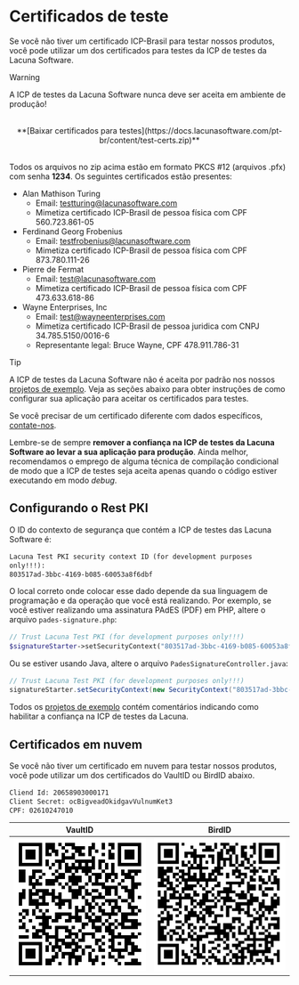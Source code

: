 ﻿# Certificados de teste

Se você não tiver um certificado ICP-Brasil para testar nossos produtos, você pode
utilizar um dos certificados para testes da ICP de testes da Lacuna Software.

> [!WARNING]
> A ICP de testes da Lacuna Software nunca deve ser aceita em ambiente de produção!

<br />
<center>
**[Baixar certificados para testes](https://docs.lacunasoftware.com/pt-br/content/test-certs.zip)**
</center>
<br />

Todos os arquivos no zip acima estão em formato PKCS #12 (arquivos .pfx) com senha **1234**. Os seguintes certificados
estão presentes:

* Alan Mathison Turing
    * Email: testturing@lacunasoftware.com
    * Mimetiza certificado ICP-Brasil de pessoa física com CPF 560.723.861-05
* Ferdinand Georg Frobenius
    * Email: testfrobenius@lacunasoftware.com
    * Mimetiza certificado ICP-Brasil de pessoa física com CPF 873.780.111-26
* Pierre de Fermat
    * Email: test@lacunasoftware.com
    * Mimetiza certificado ICP-Brasil de pessoa física com CPF 473.633.618-86
* Wayne Enterprises, Inc 
	* Email: test@wayneenterprises.com
    * Mimetiza certificado ICP-Brasil de pessoa juridica com CNPJ 34.785.5150/0016-6
	* Representante legal: Bruce Wayne, CPF 478.911.786-31

> [!TIP]
> A ICP de testes da Lacuna Software não é aceita por padrão nos nossos
> [projetos de exemplo](https://github.com/LacunaSoftware/PkiSuiteSamples).
> Veja as seções abaixo para obter instruções de como configurar sua aplicação para aceitar os certificados para testes.

Se você precisar de um certificado diferente com dados específicos, [contate-nos](http://support.lacunasoftware.com/).

Lembre-se de sempre **remover a confiança na ICP de testes da Lacuna Software ao levar a sua aplicação para produção**. Ainda melhor,
recomendamos o emprego de alguma técnica de compilação condicional de modo que a ICP de testes seja aceita apenas quando o código
estiver executando em modo *debug*.

## Configurando o Rest PKI

O ID do contexto de segurança que contém a ICP de testes das Lacuna Software é:

```
Lacuna Test PKI security context ID (for development purposes only!!!):
803517ad-3bbc-4169-b085-60053a8f6dbf
```

O local correto onde colocar esse dado depende da sua linguagem de programação e da operação que você
está realizando. Por exemplo, se você estiver realizando uma assinatura PAdES (PDF) em PHP, altere o arquivo `pades-signature.php`:

```php
// Trust Lacuna Test PKI (for development purposes only!!!)
$signatureStarter->setSecurityContext("803517ad-3bbc-4169-b085-60053a8f6dbf");
```

Ou se estiver usando Java, altere o arquivo `PadesSignatureController.java`:

```java
// Trust Lacuna Test PKI (for development purposes only!!!)
signatureStarter.setSecurityContext(new SecurityContext("803517ad-3bbc-4169-b085-60053a8f6dbf"));
```

Todos os [projetos de exemplo](https://github.com/LacunaSoftware/PkiSuiteSamples) contém comentários indicando como habilitar a confiança na ICP de testes da Lacuna.

## Certificados em nuvem

Se você não tiver um certificado em nuvem para testar nossos produtos, você pode utilizar um dos certificados do VaultID ou BirdID abaixo.

    Cliend Id: 20658903000171
    Client Secret: ocBigveadOkidgavVulnumKet3
    CPF: 02610247010

| VaultID | BirdID |
|:-------:|:------:|
|![Certificado de teste - Vault ID](../../../images/pki-guide/qrcode-cert-vaultid.png) | ![Certificado de teste - BirdID](../../../images/pki-guide/qrcode-cert-birdid.png) |
